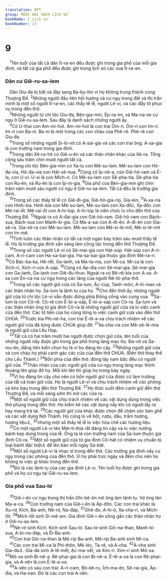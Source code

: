 ```yaml
---
translation: BPT
group: MƯƠI HAI SÁCH LỊCH SỬ
bookName: I Lịch sử 
bookNumber: 13
---
```


<div class="title"><h1>9</h1></div>
<span class="verse 1su_9_1"> <sup>1</sup>Tên tuổi của tất cả dân Ít-ra-en đều được ghi trong gia phổ của mỗi gia đình, và tất cả gia phổ đều được ghi trong lịch sử các vua Ít-ra-en.<br/></span>
<div class="title"><h3>Dân cư Giê-ru-sa-lem</h3></div>
<span class="verse 1su_9_1"> Dân Giu-đa bị bắt và đày sang Ba-by-lôn vì họ không trung thành cùng Thượng Đế.</span>
<span class="verse 1su_9_2"><sup>2</sup>Những người đầu tiên hồi hương và cư ngụ trong đất và thị trấn mình là một số người Ít-ra-en, các thầy tế lễ, người Lê-vi, và các đầy tớ phục vụ trong đền thờ.<br/></span>
<span class="verse 1su_9_3"> <sup>3</sup>Những người từ chi tộc Giu-đa, Bên-gia-min, Ép-ra-im, và Ma-na-xe cư ngụ ở Giê-ru-sa-lem. Sau đây là danh sách những người ấy.<br/></span>
<span class="verse 1su_9_4"> <sup>4</sup>Có U-thai con Am-mi-hút. Am-mi-hút là con trai Ôm-ri. Ôm-ri con Im-ri. Im-ri con Ba-ni. Ba-ni là một trong các con cháu của Phê-rê. Phê-rê con Giu-đa.<br/></span>
<span class="verse 1su_9_5"> <sup>5</sup>Trong số những người Si-lô-nít có A-sai-gia và các con trai ông. A-sa-gia là con trưởng nam trong gia đình.<br/></span>
<span class="verse 1su_9_6"> <sup>6</sup>Trong dân Xê-ra-hít có Giê-u-ên và các thân nhân khác của Xê-ra. Tổng cộng sáu trăm chín mươi người tất cả.<br/></span>
<span class="verse 1su_9_7"> <sup>7</sup>Trong chi tộc Bên-gia-min có Xa-lu con Mê-su-lam. Mê-su-lam con Hô-đa-via, Hô-đa-via con Hát-sê-nua.</span>
<span class="verse 1su_9_8"><sup>8</sup>Cũng có Íp-nê-a, con Giê-hô-ram và Ê-la, con U-xi. U-xi là con Mích-ri. Có Mê-su-lam con Sê-pha-tia. Sê-pha-tia con Ru-ên, và Ru-ên là con Íp-ni-gia.</span>
<span class="verse 1su_9_9"><sup>9</sup>Gia phổ của Bên-gia-min ghi chín trăm năm mươi sáu người cư ngụ ở Giê-ru-sa-lem. Tất cả đều là trưởng gia đình.<br/></span>
<span class="verse 1su_9_10"> <sup>10</sup>Trong số các thầy tế lễ có Giê-đi-gia, Giê-hô-gia-ríp, Gia-kin,</span>
<span class="verse 1su_9_11"><sup>11</sup>A-xa-ria con Hinh-kia. Hinh-kia con Mê-su-lam, Mê-su-lam con Xa-đốc, Xa-đốc con Mê-rai-ốt. Mê-rai-ốt con A-hi-túp. A-hi-túp là viên chức lo cho đền thờ của Thượng Đế.</span>
<span class="verse 1su_9_12"><sup>12</sup>Ngoài ra có A-đai-gia con Giê-hô-ram. Giê-hô-ram con Bách-sua, Bách-sua con Manh-ki-gia. Có Ma-a-sai con A-đi-ên. A-đi-ên con Gia-xê-ra. Gia-xê-ra con Mê-su-lam. Mê-su-lam con Mê-si-lê-mít, Mê-si-lê-mít con Im-mê.<br/></span>
<span class="verse 1su_9_13"> <sup>13</sup>Tính luôn các thân nhân có tất cả một ngàn bảy trăm sáu mươi thầy tế lễ. Họ là trưởng gia đình sẵn sàng làm công tác trong đền thờ Thượng Đế.<br/></span>
<span class="verse 1su_9_14"> <sup>14</sup>Trong số các người Lê-vi có Sê-mai-gia con Hát-súp. Hát-súp con A-ri-cam, A-ri-cam con Ha-sa-bai-gia. Ha-sa-bai-gia thuộc gia đình Mê-ra-ri.</span>
<span class="verse 1su_9_15"><sup>15</sup>Có Bác-ba-ka, Hê-rết, Ga-lanh, và Ma-ta-nia, con Mi-ca. Mi-ca là con Xích-ri, Xích-ri con A-sáp.</span>
<span class="verse 1su_9_16"><sup>16</sup>Cũng có Áp-đia con Sê-mai-gia. Sê-mai-gia con Ga-lanh, Ga-lanh con Giê-đu-thun. Ngoài ra có Bê-rê-kia con A-sa. A-sa con Ên-ca-na cư ngụ trong các làng của người Nê-tô-pha-thít.<br/></span>
<span class="verse 1su_9_17"> <sup>17</sup>Trong số các người giữ cửa có Sa-lum, Ác-cúp, Tanh-môn, A-hi-man và các thân nhân họ. Sa-lum là lãnh tụ của họ.</span>
<span class="verse 1su_9_18"><sup>18</sup>Cho đến thời ấy, những người giữ cửa từ chi tộc Lê-vi vẫn được đứng phía Đông cổng vào cung vua.</span>
<span class="verse 1su_9_19"><sup>19</sup>Sa-lum là con Cô-rê. Cô-rê con Ê-bi-a-sáp, Ê-bi-a-sáp con Cô-ra. Sa-lum và các thân nhân ông từ gia đình Cô-ra là những người giữ cửa và lo việc canh cửa đền thờ. Các tổ tiên của họ cũng từng lo việc canh giữ cửa vào đền thờ CHÚA.</span>
<span class="verse 1su_9_20"><sup>20</sup>Trước kia Phi-nê-ha, con trai Ê-lê-a-sa chịu trách nhiệm về các người giữ cửa đã từng được CHÚA giúp đỡ.</span>
<span class="verse 1su_9_21"><sup>21</sup>Xa-cha-ria con Mê-sê-lê-mia là người giữ cửa Lều Họp.<br/></span>
<span class="verse 1su_9_22"> <sup>22</sup>Tất cả có hai trăm mười hai người được chọn giữ cửa, tên tuổi của những người nầy được ghi trong gia phổ trong làng mạc họ. Đa-vít và Sa-mu-ên, đấng tiên kiến chọn họ là vì họ đáng tin cậy.</span>
<span class="verse 1su_9_23"><sup>23</sup>Những người giữ cửa và con cháu họ phải canh gác các cửa của đền thờ CHÚA. (Đền thờ thay thế cho Lều Thánh.)</span>
<span class="verse 1su_9_24"><sup>24</sup>Bốn phía của đền thờ: đông tây nam bắc đều có người giữ cửa.</span>
<span class="verse 1su_9_25"><sup>25</sup>Thân nhân của các người giữ cửa cư ngụ trong làng mạc thỉnh thoảng lên giúp đỡ họ. Mỗi khi lên thì giúp họ trong bảy ngày.<br/></span>
<span class="verse 1su_9_26"> <sup>26</sup>Vì họ đáng tin cậy cho nên có bốn người giữ cửa được cử làm trưởng của tất cả toán giữ cửa. Họ là người Lê-vi và chịu trách nhiệm về các phòng và kho báu trong đền thờ Thượng Đế.</span>
<span class="verse 1su_9_27"><sup>27</sup>Họ thức suốt đêm canh giữ đền thờ Thượng Đế, và mỗi sáng sớm thì mở các cửa ra.<br/></span>
<span class="verse 1su_9_28"> <sup>28</sup>Một số người giữ cửa chịu trách nhiệm về các vật dụng dùng trong việc thờ phụng trong đền thờ. Họ kiểm kê các vật dụng nầy khi có người lấy ra hay mang trả lại.</span>
<span class="verse 1su_9_29"><sup>29</sup>Các người giữ cửa khác được chọn để chăm sóc bàn ghế và các vật dụng Nơi Thánh. Họ cũng lo về bột, rượu, dầu, trầm hương, hương liệu<a data-toggle="tooltip" data-placement="bottom" title="Hay “dầu đặc biệt.” Đây có thể là loại dầu dùng để đổ lên đầu các thầy tế lễ, nhà tiên tri, hay vua. Xem Xuất 30:22-38.">⚓</a>,</span>
<span class="verse 1su_9_30"><sup>30</sup>nhưng một số thầy tế lễ lo việc hòa chế các hương liệu.<br/></span>
<span class="verse 1su_9_31"> <sup>31</sup>Có một người Lê-vi tên Mát-ti-thia rất đáng tin cậy và lo việc nướng bánh kẹp dùng trong của lễ. Ông ta là con trưởng nam của Sa-lum thuộc gia đình Cô-ra.</span>
<span class="verse 1su_9_32"><sup>32</sup>Một số người giữ cửa từ gia đình Cô-hát có nhiệm vụ chuẩn bị loại bánh đặc biệt<a data-toggle="tooltip" data-placement="bottom" title="Hay “bánh xếp theo hai dãy.”">⚓</a> để lên bàn mỗi ngày Sa-bát.<br/></span>
<span class="verse 1su_9_33"> <sup>33</sup>Một số người Lê-vi là nhạc sĩ trong đền thờ. Các trưởng gia đình nầy cư ngụ trong các phòng của đền thờ. Vì họ phải trực ngày và đêm cho nên họ không lo việc gì khác trong đền thờ.<br/></span>
<span class="verse 1su_9_34"> <sup>34</sup>Đó là các lãnh tụ của các gia đình Lê-vi. Tên tuổi họ được ghi trong gia phổ và họ cư ngụ tại Giê-ru-sa-lem.<br/></span>
<div class="title"><h3>Gia phổ vua Sau-lơ</h3></div>
<span class="verse 1su_9_35"> <sup>35</sup>Giê-i-ên cư ngụ trong thị trấn Ghi-bê-ôn nơi ông làm lãnh tụ. Vợ ông tên Ma-a-ca.</span>
<span class="verse 1su_9_36"><sup>36</sup>Con trưởng nam của Giê-i-ên là Áp-đôn. Các con trai khác là Xu-rơ, Kích, Ba-anh, Nê-rơ, Na-đáp,</span>
<span class="verse 1su_9_37"><sup>37</sup>Ghê-đo, A-hi-ô, Xa-cha-ri, và Mích-lốt.</span>
<span class="verse 1su_9_38"><sup>38</sup>Mích-lốt sinh Si-mê-am. Gia đình Giê-i-ên sống gần các thân nhân họ ở Giê-ru-sa-lem.<br/></span>
<span class="verse 1su_9_39"> <sup>39</sup>Nê-rơ sinh Kích. Kích sinh Sau-lơ. Sau-lơ sinh Giô-na-than, Manh-ki-sua, A-bi-na-đáp, và Ết-Ba-anh.<br/></span>
<span class="verse 1su_9_40"> <sup>40</sup>Con trai Giô-na-than là Mê-ríp Ba-anh. Mê-ríp Ba-anh sinh Mi-ca.<br/></span>
<span class="verse 1su_9_41"> <sup>41</sup>Các con trai Mi-ca là Phi-thôn, Mê-léc, Ta-rê, và A-cha.</span>
<span class="verse 1su_9_42"><sup>42</sup>A-cha sinh Gia-đa<a data-toggle="tooltip" data-placement="bottom" title="Tên nầy trích từ bản cổ Hi-lạp và vài bản Hê-bơ-rơ. Hầu hết các bản Hê-bơ-rơ ghi “Gia-ra” thay vì “Gia-đa.”">⚓</a>. Gia-đa sinh A-lê-mết, Ạc-ma-vết, và Xim-ri. Xim-ri sinh Mô-xa.</span>
<span class="verse 1su_9_43"><sup>43</sup>Mô-xa sinh Bi-nê-a. Rê-phai-gia là con Bi-nê-a. Ê-lê-a-xa là con Rê-phai-gia, và A-xên là con Ê-lê-a-xa.<br/></span>
<span class="verse 1su_9_44"> <sup>44</sup>A-xên có sáu con trai: A-ri-cam, Bô-kê-ru, Ích-ma-ên, Sê-rai-gia, Áp-đia, và Ha-nan. Đó là các con trai A-xên.<br/></span>
